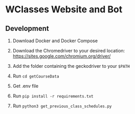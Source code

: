 # WClasses Website and Bot

## Development

1. Download Docker and Docker Compose

2. Download the Chromedriver to your desired location: https://sites.google.com/chromium.org/driver/

3. Add the folder containing the geckodriver to your `$PATH`

4. Run `cd getCourseData`

5. Get .env file

5. Run `pip install -r requirements.txt`

6. Run `python3 get_previous_class_schedules.py`




